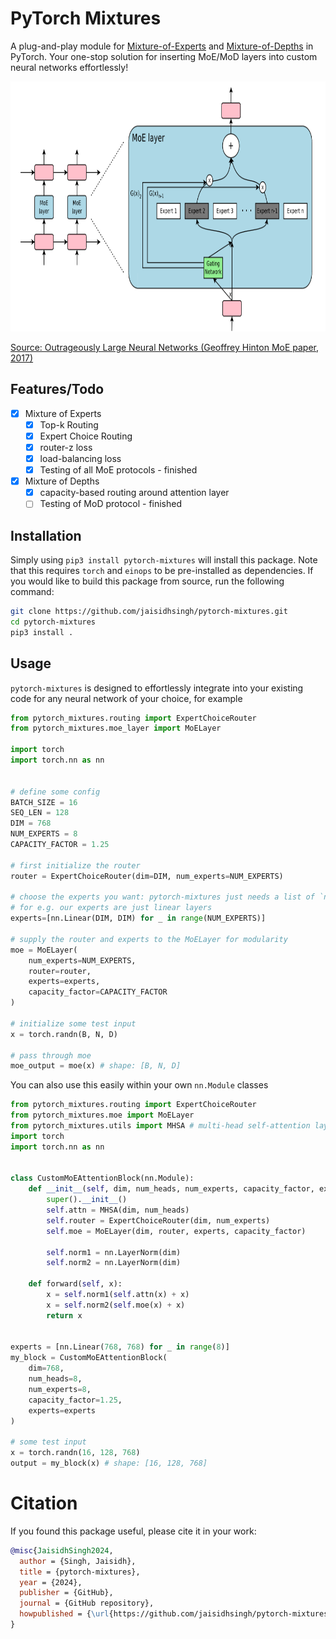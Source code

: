 # PyTorch Mixtures

A plug-and-play module for <a href="https://arxiv.org/abs/2202.08906">Mixture-of-Experts</a> and <a href="https://arxiv.org/abs/2404.02258">Mixture-of-Depths</a> in PyTorch. Your one-stop solution for inserting MoE/MoD layers into custom neural networks effortlessly!

<img src="assets/moe_pic.png" width="800" height="400">

<a href="https://arxiv.org/abs/1701.06538">Source: Outrageously Large Neural Networks (Geoffrey Hinton MoE paper, 2017)</a>

## Features/Todo

- [x] Mixture of Experts
    - [x] Top-k Routing
    - [x] Expert Choice Routing
    - [x] router-z loss
    - [x] load-balancing loss
    - [x] Testing of all MoE protocols - finished
- [x] Mixture of Depths
    - [x] capacity-based routing around attention layer
    - [ ] Testing of MoD protocol - finished

## Installation

Simply using `pip3 install pytorch-mixtures` will install this package. Note that this requires `torch` and `einops` to be pre-installed as dependencies. If you would like to build this package from source, run the following command:

```bash
git clone https://github.com/jaisidhsingh/pytorch-mixtures.git
cd pytorch-mixtures
pip3 install .
```

## Usage

`pytorch-mixtures` is designed to effortlessly integrate into your existing code for any neural network of your choice, for example

```python
from pytorch_mixtures.routing import ExpertChoiceRouter
from pytorch_mixtures.moe_layer import MoELayer

import torch
import torch.nn as nn


# define some config
BATCH_SIZE = 16
SEQ_LEN = 128
DIM = 768
NUM_EXPERTS = 8
CAPACITY_FACTOR = 1.25

# first initialize the router
router = ExpertChoiceRouter(dim=DIM, num_experts=NUM_EXPERTS)

# choose the experts you want: pytorch-mixtures just needs a list of `nn.Module` experts
# for e.g. our experts are just linear layers
experts=[nn.Linear(DIM, DIM) for _ in range(NUM_EXPERTS)]

# supply the router and experts to the MoELayer for modularity
moe = MoELayer(
    num_experts=NUM_EXPERTS, 
    router=router, 
    experts=experts, 
    capacity_factor=CAPACITY_FACTOR
)

# initialize some test input
x = torch.randn(B, N, D)

# pass through moe
moe_output = moe(x) # shape: [B, N, D]
```

You can also use this easily within your own `nn.Module` classes

```python
from pytorch_mixtures.routing import ExpertChoiceRouter
from pytorch_mixtures.moe import MoELayer
from pytorch_mixtures.utils import MHSA # multi-head self-attention layer provided for ease
import torch
import torch.nn as nn


class CustomMoEAttentionBlock(nn.Module):
    def __init__(self, dim, num_heads, num_experts, capacity_factor, experts):
        super().__init__()
        self.attn = MHSA(dim, num_heads)
        self.router = ExpertChoiceRouter(dim, num_experts)
        self.moe = MoELayer(dim, router, experts, capacity_factor)
        
        self.norm1 = nn.LayerNorm(dim)
        self.norm2 = nn.LayerNorm(dim)
    
    def forward(self, x):
        x = self.norm1(self.attn(x) + x)
        x = self.norm2(self.moe(x) + x)
        return x


experts = [nn.Linear(768, 768) for _ in range(8)]
my_block = CustomMoEAttentionBlock(
    dim=768,
    num_heads=8,
    num_experts=8,
    capacity_factor=1.25,
    experts=experts
)

# some test input
x = torch.randn(16, 128, 768)
output = my_block(x) # shape: [16, 128, 768]
```

# Citation

If you found this package useful, please cite it in your work:

```bib
@misc{JaisidhSingh2024,
  author = {Singh, Jaisidh},
  title = {pytorch-mixtures},
  year = {2024},
  publisher = {GitHub},
  journal = {GitHub repository},
  howpublished = {\url{https://github.com/jaisidhsingh/pytorch-mixtures}},
}
```